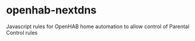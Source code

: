# openhab-nextdns
Javascript rules for OpenHAB home automation to allow control of Parental Control rules
